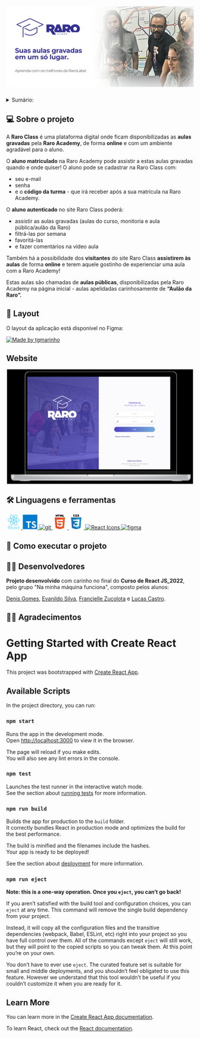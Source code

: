 <!--Banner do site Raro Class-->
<h1 align="center">
    <img src="./public/assets/art/artBannerReadme.svg" alt="Banner Raro Class/Raro Academy"  />
</h1>

<!-- Sumário / Âncora -->
<details>
  <summary>Sumário:</summary>
  <ol style='list-style: disc;'>
    <li>
      <a href="#sobre-o-projeto"> Sobre o projeto</a>
    </li>
    <li>
      <a href="#layout">Layout</a>
    </li>
      <ul>
        <li>
        <a href="#layout">Website</a>
        </li>
      </ul>
    <li>
      <a href="#linguagens-e-ferramentas">Linguagens e Ferramentas</a>
    </li>
    </ul>
    <li>
      <a href="#desenvolvedores">Desenvolvedores</a>
    </li>
    <li>
      <a href="#como-executar-o-projeto">Como executar o projeto</a>
    </li>
    <li>
      <a href="#contact">Agradecimentos</a>
    </li>
    <li>
      <a href="#acknowledgments">Acknowledgments</a>
    </li>
  </ol>
</details>

<!-- <a href="#getting-started">Getting Started</a>
      <ul>
        <li><a href="#prerequisites">Prerequisites</a></li>
        <li><a href="#installation">Installation</a></li>
      </ul> -->


<!--Sobre o projeto Raro Class-->
## 💻 Sobre o projeto

A **Raro Class** é uma plataforma digital onde ficam disponibilizadas as **aulas gravadas** pela **Raro Academy**, de forma **online** e com um ambiente agradável para o aluno.

O **aluno matriculado** na Raro Academy pode assistir a estas aulas gravadas quando e onde quiser!
O aluno pode se cadastrar na Raro Class com:

- seu e-mail
- senha
- e o **código da turma** - que irá receber após a sua matrícula na Raro Academy.

O **aluno autenticado** no site Raro Class poderá:

- assistir as aulas gravadas (aulas do curso, monitoria e aula pública/aulão da Raro)
- filtrá-las por semana
- favoritá-las
- e fazer comentários na vídeo aula

Também há a possibilidade dos **visitantes** do site Raro Class **assistirem às aulas** de forma **online** e terem aquele gostinho de experienciar uma aula com a Raro Academy!

Estas aulas são chamadas de **aulas públicas**, disponibilizadas pela Raro Academy na página inicial - aulas apelidadas carinhosamente de **“Aulão da Raro”.**


## 🎨 Layout

O layout da aplicação está disponível no Figma:

<a href="https://www.figma.com/file/oa5yvAXVhSfdAtCkrn7MsK/Design-RaroClass">
  <img alt="Made by tgmarinho" src="https://img.shields.io/badge/Acessar%20Layout%20-Figma-%2304D361">
</a>


## Website

<p align="center" style="display: flex; align-items: flex-start; justify-content: center;">
  <img alt="Imagem da tela de login do site Raro Class" src="./public/assets/art/screenshotLogin.png" width="500px">

  <!--<img alt="Imagem da página inicial da Raro Class" src="./assets/sucesso-web.svg" width="400px">-->
</p>


## 🛠 Linguagens e ferramentas

<p align="left">
  <a href="https://reactjs.org/" target="_blank" rel="noreferrer">
    <img src="https://raw.githubusercontent.com/devicons/devicon/master/icons/react/react-original-wordmark.svg" alt="react" width="40" height="40"/>
  </a>
  <a href="https://www.typescriptlang.org/" target="_blank" rel="noreferrer"> 
    <img src="https://raw.githubusercontent.com/devicons/devicon/master/icons/typescript/typescript-original.svg" alt="typescript" width="40" height="40"/>
  </a>
   <a href="https://git-scm.com/" target="_blank" rel="noreferrer">
    <img src="https://www.vectorlogo.zone/logos/git-scm/git-scm-icon.svg" alt="git" width="40" height="40"/>
  </a>

  <a href="https://www.w3.org/html/" target="_blank" rel="noreferrer">  
    <img src="https://raw.githubusercontent.com/devicons/devicon/master/icons/html5/html5-original-wordmark.svg" alt="html5" width="40" height="40"/>
  </a>
  <a href="https://www.w3schools.com/css/" target="_blank" rel="noreferrer">  
    <img src="https://raw.githubusercontent.com/devicons/devicon/master/icons/css3/css3-original-wordmark.svg" alt="css3" width="40" height="40"/> 
  </a>
  <a href="https://react-icons.github.io/react-icons" target="_blank">
    <img src="https://rawgit.com/gorangajic/react-icons/master/react-icons.svg" width="30" alt="React Icons" />
  </a>
   <a href="https://www.figma.com/" target="_blank" rel="noreferrer">
    <img src="https://www.vectorlogo.zone/logos/figma/figma-icon.svg" alt="figma" width="40" height="40"/>
  </a>
</p>


## 🚀 Como executar o projeto







## 👨‍💻 Desenvolvedores

**Projeto desenvolvido** com carinho no final do **Curso de React JS_2022**, pelo grupo  "Na minha máquina funciona", composto pelos alunos:

[Denis Gomes](https://github.com/Denis-araujo), [Evanildo Silva](https://github.com/Evanildo-Silva), [Francielle Zucolota](https://github.com/franzitaz) e [Lucas Castro](https://github.com/lcastrof).


## 🙏💙 Agradecimentos


# Getting Started with Create React App

This project was bootstrapped with [Create React App](https://github.com/facebook/create-react-app).

## Available Scripts

In the project directory, you can run:

### `npm start`

Runs the app in the development mode.\
Open [http://localhost:3000](http://localhost:3000) to view it in the browser.

The page will reload if you make edits.\
You will also see any lint errors in the console.

### `npm test`

Launches the test runner in the interactive watch mode.\
See the section about [running tests](https://facebook.github.io/create-react-app/docs/running-tests) for more information.

### `npm run build`

Builds the app for production to the `build` folder.\
It correctly bundles React in production mode and optimizes the build for the best performance.

The build is minified and the filenames include the hashes.\
Your app is ready to be deployed!

See the section about [deployment](https://facebook.github.io/create-react-app/docs/deployment) for more information.

### `npm run eject`

**Note: this is a one-way operation. Once you `eject`, you can’t go back!**

If you aren’t satisfied with the build tool and configuration choices, you can `eject` at any time. This command will remove the single build dependency from your project.

Instead, it will copy all the configuration files and the transitive dependencies (webpack, Babel, ESLint, etc) right into your project so you have full control over them. All of the commands except `eject` will still work, but they will point to the copied scripts so you can tweak them. At this point you’re on your own.

You don’t have to ever use `eject`. The curated feature set is suitable for small and middle deployments, and you shouldn’t feel obligated to use this feature. However we understand that this tool wouldn’t be useful if you couldn’t customize it when you are ready for it.

## Learn More

You can learn more in the [Create React App documentation](https://facebook.github.io/create-react-app/docs/getting-started).

To learn React, check out the [React documentation](https://reactjs.org/).
